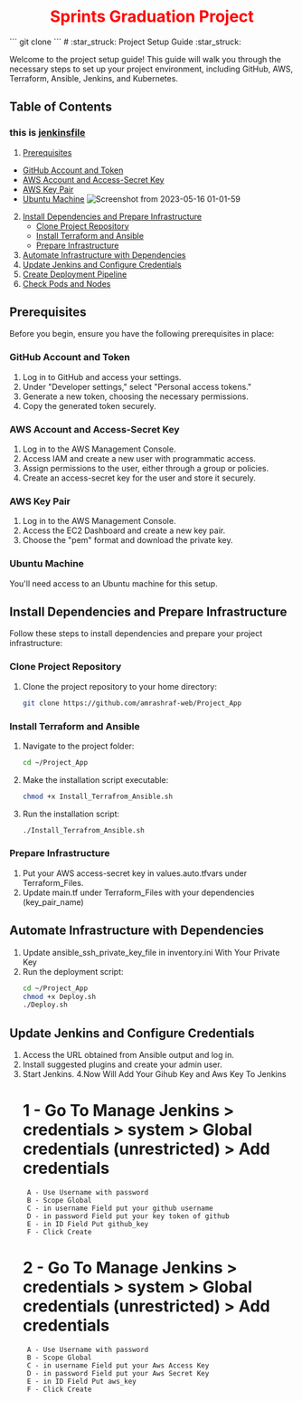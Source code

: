 <div align="center">
  <h1 style="color: red;"> Sprints Graduation Project</h1>
</div>
```
git clone
```
# :star_struck: Project Setup Guide :star_struck:

Welcome to the project setup guide! This guide will walk you through the necessary steps to set up your project environment, including GitHub, AWS, Terraform, Ansible, Jenkins, and Kubernetes.

## Table of Contents
### this is [jenkinsfile](https://github.com/amrashraf-web/Project_App/blob/master/Jenkinsfile)
1. [Prerequisites](#prerequisites)
- [GitHub Account and Token](#github-account-and-token)
- [AWS Account and Access-Secret Key](#aws-account-and-access-secret-key)
- [AWS Key Pair](#aws-key-pair)
- [Ubuntu Machine](#ubuntu-machine)
![Screenshot from 2023-05-16 01-01-59](https://github.com/amrashraf-web/Project_App/assets/128842547/95237572-33ca-4aff-9318-2631baed9a8d)

2. [Install Dependencies and Prepare Infrastructure](#install-dependencies-and-prepare-infrastructure)
    - [Clone Project Repository](#clone-project-repository)
    - [Install Terraform and Ansible](#install-terraform-and-ansible)
    - [Prepare Infrastructure](#prepare-infrastructure)
3. [Automate Infrastructure with Dependencies](#automate-infrastructure-with-dependencies)
4. [Update Jenkins and Configure Credentials](#update-jenkins-and-configure-credentials)
5. [Create Deployment Pipeline](#create-deployment-pipeline)
6. [Check Pods and Nodes](#check-pods-and-nodes)

## Prerequisites

Before you begin, ensure you have the following prerequisites in place:

### GitHub Account and Token

1. Log in to GitHub and access your settings.
2. Under "Developer settings," select "Personal access tokens."
3. Generate a new token, choosing the necessary permissions.
4. Copy the generated token securely.

### AWS Account and Access-Secret Key

1. Log in to the AWS Management Console.
2. Access IAM and create a new user with programmatic access.
3. Assign permissions to the user, either through a group or policies.
4. Create an access-secret key for the user and store it securely.

### AWS Key Pair

1. Log in to the AWS Management Console.
2. Access the EC2 Dashboard and create a new key pair.
3. Choose the "pem" format and download the private key.

### Ubuntu Machine

You'll need access to an Ubuntu machine for this setup.

## Install Dependencies and Prepare Infrastructure

Follow these steps to install dependencies and prepare your project infrastructure:

### Clone Project Repository

1. Clone the project repository to your home directory:

   ```sh
   git clone https://github.com/amrashraf-web/Project_App
   
### Install Terraform and Ansible
1. Navigate to the project folder:
    ```sh
    cd ~/Project_App
2. Make the installation script executable:
    ```sh
    chmod +x Install_Terrafrom_Ansible.sh
3. Run the installation script:
    ```sh
    ./Install_Terrafrom_Ansible.sh
### Prepare Infrastructure
1. Put your AWS access-secret key in values.auto.tfvars under Terraform_Files.
2. Update main.tf under Terraform_Files with your dependencies (key_pair_name)
   
## Automate Infrastructure with Dependencies
1. Update ansible_ssh_private_key_file in inventory.ini With Your Private Key
2. Run the deployment script:
    ```sh
    cd ~/Project_App
    chmod +x Deploy.sh
    ./Deploy.sh

## Update Jenkins and Configure Credentials
1. Access the URL obtained from Ansible output and log in.
2. Install suggested plugins and create your admin user.
3. Start Jenkins.
4.Now Will Add Your Gihub Key and Aws Key To Jenkins
   # 1 -  Go To Manage Jenkins > credentials > system > Global credentials (unrestricted) > Add credentials
        A - Use Username with password
        B - Scope Global
        C - in username Field put your github username
        D - in password Field put your key token of github
        E - in ID Field Put github_key
        F - Click Create
   # 2 - Go To Manage Jenkins > credentials > system > Global credentials (unrestricted) > Add credentials
        A - Use Username with password
        B - Scope Global
        C - in username Field put your Aws Access Key
        D - in password Field put your Aws Secret Key
        E - in ID Field Put aws_key
        F - Click Create
